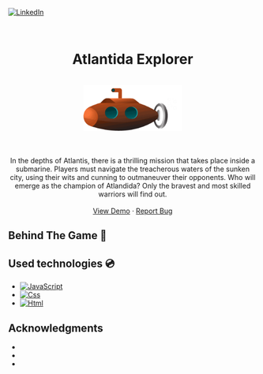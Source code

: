 [![LinkedIn][linkedin-shield]][linkedin-url]
<!-- PROJECT LOGO -->
<br />

<p align="center">
  
</p>
<div align="center">

<h1 align="center">Atlantida Explorer</h1>
<br />
<img src="https://github.com/andregn26/game--js--Atlandida-Explorer/blob/main/assets/subgif.gif" width="200" alt="animated" />
    <br />
    <br />
    <br />
  <p align="center">
    In the depths of Atlantis, there is a thrilling mission that takes place inside a submarine. Players must navigate the treacherous waters of the sunken city, using their wits and cunning to outmaneuver their opponents. Who will emerge as the champion of Atlandida? Only the bravest and most skilled warriors will find out.
    <br />
    <br />
    <a href="https://andregn26.github.io/game--js--Atlandida-Explorer/" target="blank">View Demo</a>
    ·
    <a href="https://github.com/andregn26/souldance/issues">Report Bug</a>
    
  </p>
</div>


## Behind The Game 📖


## Used technologies 💿

* [![JavaScript][JavaScript-shield]][JavaScript-url]
* [![Css][Css-shield]][Css-url]
* [![Html][Html-shield]][Css-url]

<!-- ACKNOWLEDGMENTS -->
## Acknowledgments

* []()
* []()
* []()




[linkedin-url]: https://linkedin.com/in/andrengregorio
[linkedin-shield]: https://img.shields.io/badge/-LinkedIn-black.svg?style=for-the-badge&logo=linkedin&colorB=555
[JavaScript-url]: https://www.javascript.com
[JavaScript-shield]: https://img.shields.io/badge/-JavaScript-F7DF1E?logo=nodedotjs&logoColor=F7DF1E&logoWidth=30&labelColor=black&style=for-the-badge
[Css-shield]: https://img.shields.io/badge/-CSS3-1572B6?logo=css3&logoColor=1572B6&logoWidth=30&labelColor=black&style=for-the-badge
[Css-url]: https://www.w3.org/Style/CSS/Overview.en.html
[Html-shield]: https://img.shields.io/badge/-HTML5-E34F26?logo=html5&logoColor=E34F26&logoWidth=30&labelColor=black&style=for-the-badge
[Html-url]: https://www.w3.org/html/
[logo]: https://github.com/adam-p/markdown-here/raw/master/src/common/images/icon48.png "Logo Title Text 2"
